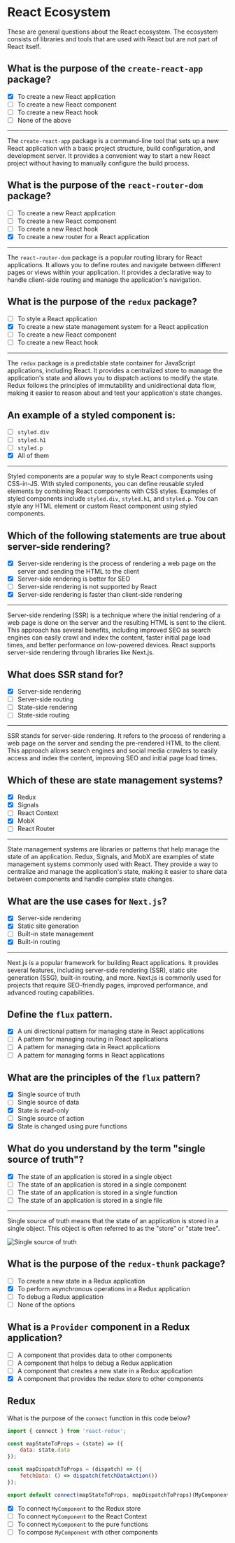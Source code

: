 # React Ecosystem

These are general questions about the React ecosystem. The ecosystem consists of libraries and tools that are used with React but are not part of React itself.

## What is the purpose of the `create-react-app` package?

- [x] To create a new React application
- [ ] To create a new React component
- [ ] To create a new React hook
- [ ] None of the above

---

The `create-react-app` package is a command-line tool that sets up a new React application with a basic project structure, build configuration, and development server. It provides a convenient way to start a new React project without having to manually configure the build process.

## What is the purpose of the `react-router-dom` package?

- [ ] To create a new React application
- [ ] To create a new React component
- [ ] To create a new React hook
- [x] To create a new router for a React application

---

The `react-router-dom` package is a popular routing library for React applications. It allows you to define routes and navigate between different pages or views within your application. It provides a declarative way to handle client-side routing and manage the application's navigation.

## What is the purpose of the `redux` package?

- [ ] To style a React application
- [x] To create a new state management system for a React application
- [ ] To create a new React component
- [ ] To create a new React hook

---

The `redux` package is a predictable state container for JavaScript applications, including React. It provides a centralized store to manage the application's state and allows you to dispatch actions to modify the state. Redux follows the principles of immutability and unidirectional data flow, making it easier to reason about and test your application's state changes.

## An example of a styled component is:

- [ ] `styled.div`
- [ ] `styled.h1`
- [ ] `styled.p`
- [x] All of them

---

Styled components are a popular way to style React components using CSS-in-JS. With styled components, you can define reusable styled elements by combining React components with CSS styles. Examples of styled components include `styled.div`, `styled.h1`, and `styled.p`. You can style any HTML element or custom React component using styled components.

## Which of the following statements are true about server-side rendering?

- [x] Server-side rendering is the process of rendering a web page on the server and sending the HTML to the client
- [x] Server-side rendering is better for SEO
- [ ] Server-side rendering is not supported by React
- [x] Server-side rendering is faster than client-side rendering

---

Server-side rendering (SSR) is a technique where the initial rendering of a web page is done on the server and the resulting HTML is sent to the client. This approach has several benefits, including improved SEO as search engines can easily crawl and index the content, faster initial page load times, and better performance on low-powered devices. React supports server-side rendering through libraries like Next.js.

## What does SSR stand for?

- [x] Server-side rendering
- [ ] Server-side routing
- [ ] State-side rendering
- [ ] State-side routing

---

SSR stands for server-side rendering. It refers to the process of rendering a web page on the server and sending the pre-rendered HTML to the client. This approach allows search engines and social media crawlers to easily access and index the content, improving SEO and initial page load times.

## Which of these are state management systems?

- [x] Redux
- [x] Signals
- [ ] React Context
- [x] MobX
- [ ] React Router

---

State management systems are libraries or patterns that help manage the state of an application. Redux, Signals, and MobX are examples of state management systems commonly used with React. They provide a way to centralize and manage the application's state, making it easier to share data between components and handle complex state changes.

## What are the use cases for `Next.js`?

- [x] Server-side rendering
- [x] Static site generation
- [ ] Built-in state management
- [x] Built-in routing

---

Next.js is a popular framework for building React applications. It provides several features, including server-side rendering (SSR), static site generation (SSG), built-in routing, and more. Next.js is commonly used for projects that require SEO-friendly pages, improved performance, and advanced routing capabilities.

## Define the `flux` pattern.

- [x] A uni directional pattern for managing state in React applications
- [ ] A pattern for managing routing in React applications
- [ ] A pattern for managing data in React applications
- [ ] A pattern for managing forms in React applications

## What are the principles of the `flux` pattern?

- [x] Single source of truth
- [ ] Single source of data
- [x] State is read-only
- [ ] Single source of action
- [x] State is changed using pure functions

## What do you understand by the term "single source of truth"?

- [x] The state of an application is stored in a single object
- [ ] The state of an application is stored in a single component
- [ ] The state of an application is stored in a single function
- [ ] The state of an application is stored in a single file

---

Single source of truth means that the state of an application is stored in a single object. This object is often referred to as the "store" or "state tree".

![Single source of truth](/single-source-of-truth.png)

## What is the purpose of the `redux-thunk` package?

- [ ] To create a new state in a Redux application
- [x] To perform asynchronous operations in a Redux application
- [ ] To debug a Redux application
- [ ] None of the options

## What is a `Provider` component in a Redux application?

- [ ] A component that provides data to other components
- [ ] A component that helps to debug a Redux application
- [ ] A component that creates a new state in a Redux application
- [x] A component that provides the redux store to other components

## Redux

What is the purpose of the `connect` function in this code below?

```js
import { connect } from 'react-redux';

const mapStateToProps = (state) => ({
	data: state.data
});

const mapDispatchToProps = (dispatch) => ({
	fetchData: () => dispatch(fetchDataAction())
});

export default connect(mapStateToProps, mapDispatchToProps)(MyComponent);
```

- [x] To connect `MyComponent` to the Redux store
- [ ] To connect `MyComponent` to the React Context
- [ ] To connect `MyComponent` to the pure functions
- [ ] To compose `MyComponent` with other components
